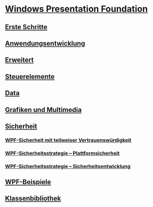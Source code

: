 # [Windows Presentation Foundation](index.md)
## [Erste Schritte](getting-started/)
## [Anwendungsentwicklung](app-development/)
## [Erweitert](advanced/)
## [Steuerelemente](controls/)
## [Data](data/)
## [Grafiken und Multimedia](graphics-multimedia/)
## [Sicherheit](security-wpf.md)
### [WPF-Sicherheit mit teilweiser Vertrauenswürdigkeit](wpf-partial-trust-security.md)
### [WPF-Sicherheitsstrategie – Plattformsicherheit](wpf-security-strategy-platform-security.md)
### [WPF-Sicherheitsstrategie – Sicherheitsentwicklung](wpf-security-strategy-security-engineering.md)
## [WPF-Beispiele](wpf-samples.md)
## [Klassenbibliothek](class-library-wpf.md)
